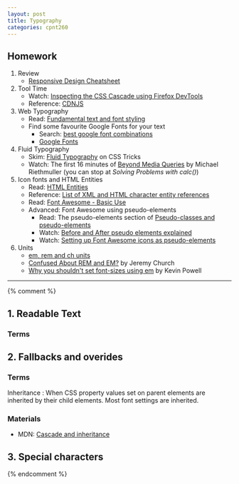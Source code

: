 ```yaml
---
layout: post
title: Typography
categories: cpnt260
---
```


## Homework
1. Review
    - [Responsive Design Cheatsheet]({{site.baseurl}}/cheatsheets/responsive-design/)
2. Tool Time
    - Watch: [Inspecting the CSS Cascade using Firefox DevTools](https://youtu.be/Sp9ZfSvpf7A)
    - Reference: [CDNJS](https://en.wikipedia.org/wiki/Cdnjs)
3. Web Typography
    - Read: [Fundamental text and font styling](https://developer.mozilla.org/en-US/docs/Learn/CSS/Styling_text/Fundamentals)
    - Find some favourite Google Fonts for your text
        - Search: [best google font combinations](https://www.google.com/search?q=best+google+font+combinations)
        - [Google Fonts](https://fonts.google.com/)
4. Fluid Typography
    - Skim: [Fluid Typography](https://css-tricks.com/simplified-fluid-typography/) on CSS Tricks
    - Watch: The first 16 minutes of [Beyond Media Queries](https://vimeo.com/235428198) by Michael Riethmuller (you can stop at _Solving Problems with calc()_)
5. Icon fonts and HTML Entities
    - Read: [HTML Entities](https://developer.mozilla.org/en-US/docs/Learn/HTML/Introduction_to_HTML/Getting_started#Entity_references_Including_special_characters_in_HTML)
    - Reference: [List of XML and HTML character entity references](https://en.wikipedia.org/wiki/List_of_XML_and_HTML_character_entity_references)
    - Read: [Font Awesome - Basic Use](https://fontawesome.com/how-to-use/on-the-web/referencing-icons/basic-use)
    - Advanced: Font Awesome using pseudo-elements
        - Read: The pseudo-elements section of [Pseudo-classes and pseudo-elements](https://developer.mozilla.org/en-US/docs/Learn/CSS/Building_blocks/Selectors/Pseudo-classes_and_pseudo-elements)
        - Watch: [Before and After pseudo elements explained](https://youtu.be/zGiirUiWslI)
        - Watch: [Setting up Font Awesome icons as pseudo-elements](https://youtu.be/lMBa7gLWyO4)
6. Units
    - [em, rem and ch units](https://developer.mozilla.org/en-US/docs/Learn/CSS/Building_blocks/Values_and_units#Relative_length_units)
    - [Confused About REM and EM?](https://j.eremy.net/confused-about-rem-and-em/) by Jeremy Church
    - [Why you shouldn't set font-sizes using em](https://youtu.be/pautqDqa54I) by Kevin Powell

---

{% comment %}

## 1. Readable Text
### Terms

## 2. Fallbacks and overides
### Terms
Inheritance
: When CSS property values set on parent elements are inherited by their child elements. Most font settings are inherited.

### Materials
- MDN: [Cascade and inheritance](https://developer.mozilla.org/en-US/docs/Learn/CSS/Building_blocks/Cascade_and_inheritance)

## 3. Special characters

{% endcomment %}
